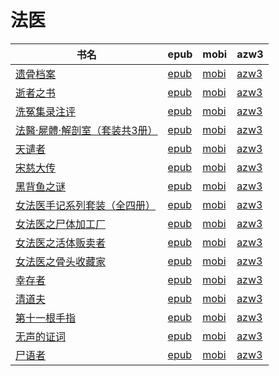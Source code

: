 # 法医

| 书名 | epub | mobi | azw3 |
| --- | --- | --- | --- |
| [遗骨档案](http://ct.dalanmei.com/f/31084289-771231168-03db75) | [epub](http://ct.dalanmei.com/f/31084289-771231168-03db75) | [mobi](http://ct.dalanmei.com/f/31084289-771246436-fb228b) | [azw3](http://ct.dalanmei.com/f/31084289-771236260-71bb5a) |
| [逝者之书](http://ct.dalanmei.com/f/31084289-571727165-6dacb2) | [epub](http://ct.dalanmei.com/f/31084289-571727165-6dacb2) | [mobi](http://ct.dalanmei.com/f/31084289-572093585-d0a633) | [azw3](http://ct.dalanmei.com/f/31084289-572114320-28fe1e) |
| [洗冤集录注评](http://ct.dalanmei.com/f/31084289-571669784-c21e22) | [epub](http://ct.dalanmei.com/f/31084289-571669784-c21e22) | [mobi](http://ct.dalanmei.com/f/31084289-572116454-fda35f) | [azw3](http://ct.dalanmei.com/f/31084289-572175977-b1713e) |
| [法醫·屍體·解剖室（套装共3册）](http://ct.dalanmei.com/f/31084289-571561649-ae1689) | [epub](http://ct.dalanmei.com/f/31084289-571561649-ae1689) | [mobi](http://ct.dalanmei.com/f/31084289-571988834-d9f697) | [azw3](http://ct.dalanmei.com/f/31084289-571910456-30519e) |
| [天谴者](http://ct.dalanmei.com/f/31084289-571544000-28dd4e) | [epub](http://ct.dalanmei.com/f/31084289-571544000-28dd4e) | [mobi](http://ct.dalanmei.com/f/31084289-571814620-b1f4f7) | [azw3](http://ct.dalanmei.com/f/31084289-572015809-9dc48f) |
| [宋慈大传](None) | [epub](None) | [mobi](None) | [azw3](None) |
| [黑背鱼之谜](http://ct.dalanmei.com/f/31084289-571452919-86e833) | [epub](http://ct.dalanmei.com/f/31084289-571452919-86e833) | [mobi](http://ct.dalanmei.com/f/31084289-571786692-e5a52f) | [azw3](http://ct.dalanmei.com/f/31084289-571885930-247b13) |
| [女法医手记系列套装（全四册）](http://ct.dalanmei.com/f/31084289-571453066-fbd2ba) | [epub](http://ct.dalanmei.com/f/31084289-571453066-fbd2ba) | [mobi](http://ct.dalanmei.com/f/31084289-571786795-65b397) | [azw3](http://ct.dalanmei.com/f/31084289-571885957-9968ff) |
| [女法医之尸体加工厂](http://ct.dalanmei.com/f/31084289-571456958-1c049e) | [epub](http://ct.dalanmei.com/f/31084289-571456958-1c049e) | [mobi](http://ct.dalanmei.com/f/31084289-571789759-e7e03f) | [azw3](http://ct.dalanmei.com/f/31084289-571894958-83caaa) |
| [女法医之活体贩卖者](http://ct.dalanmei.com/f/31084289-571456961-c9a791) | [epub](http://ct.dalanmei.com/f/31084289-571456961-c9a791) | [mobi](http://ct.dalanmei.com/f/31084289-571789762-73529a) | [azw3](http://ct.dalanmei.com/f/31084289-571894968-515ca9) |
| [女法医之骨头收藏家](http://ct.dalanmei.com/f/31084289-571458407-e9680b) | [epub](http://ct.dalanmei.com/f/31084289-571458407-e9680b) | [mobi](http://ct.dalanmei.com/f/31084289-571791410-64e86d) | [azw3](http://ct.dalanmei.com/f/31084289-571900236-6bbb4e) |
| [幸存者](http://ct.dalanmei.com/f/31084289-571458907-cbe569) | [epub](http://ct.dalanmei.com/f/31084289-571458907-cbe569) | [mobi](http://ct.dalanmei.com/f/31084289-571792359-8bb587) | [azw3](http://ct.dalanmei.com/f/31084289-571903812-6d0878) |
| [清道夫](http://ct.dalanmei.com/f/31084289-571458911-1b8cb5) | [epub](http://ct.dalanmei.com/f/31084289-571458911-1b8cb5) | [mobi](http://ct.dalanmei.com/f/31084289-571792360-6bc2af) | [azw3](http://ct.dalanmei.com/f/31084289-571903814-57a377) |
| [第十一根手指](http://ct.dalanmei.com/f/31084289-571458914-b669b7) | [epub](http://ct.dalanmei.com/f/31084289-571458914-b669b7) | [mobi](http://ct.dalanmei.com/f/31084289-571792361-4b49b2) | [azw3](http://ct.dalanmei.com/f/31084289-571903819-55d188) |
| [无声的证词](http://ct.dalanmei.com/f/31084289-571458919-26b7d9) | [epub](http://ct.dalanmei.com/f/31084289-571458919-26b7d9) | [mobi](http://ct.dalanmei.com/f/31084289-571792365-ee7fb6) | [azw3](http://ct.dalanmei.com/f/31084289-571903823-bb272d) |
| [尸语者](http://ct.dalanmei.com/f/31084289-571458925-b2135d) | [epub](http://ct.dalanmei.com/f/31084289-571458925-b2135d) | [mobi](http://ct.dalanmei.com/f/31084289-571792370-4ca4c1) | [azw3](http://ct.dalanmei.com/f/31084289-571903830-a63cd8) |
